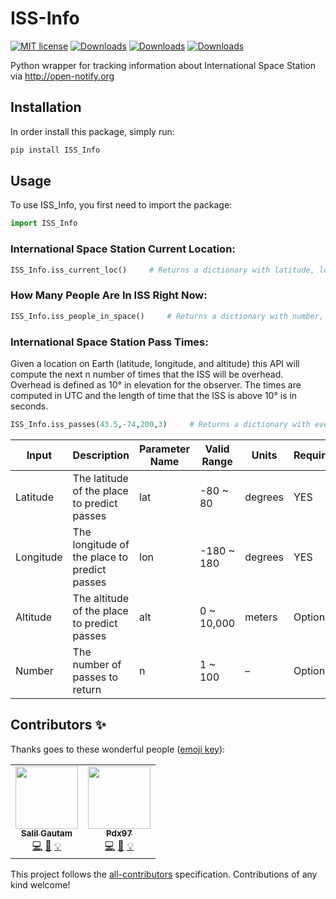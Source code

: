 # ISS-Info
<!-- ALL-CONTRIBUTORS-BADGE:START - Do not remove or modify this section -->
[![MIT license](https://img.shields.io/badge/License-MIT-blue.svg)](https://lbesson.mit-license.org/)
[![Downloads](https://pepy.tech/badge/iss-info)](https://pepy.tech/project/iss-info)
[![Downloads](https://pepy.tech/badge/iss-info/month)](https://pepy.tech/project/iss-info/month)
[![Downloads](https://pepy.tech/badge/iss-info/week)](https://pepy.tech/project/iss-info/week)

<!-- ALL-CONTRIBUTORS-BADGE:END -->
 
Python wrapper for tracking information about International Space Station via http://open-notify.org

## Installation

In order install this package, simply run:

```bash
pip install ISS_Info
```

## Usage

To use ISS_Info, you first need to import the package:

```python
import ISS_Info
```

### International Space Station Current Location:

```python
ISS_Info.iss_current_loc()     # Returns a dictionary with latitude, longitude, timestamp.
```

### How Many People Are In ISS Right Now:

```python
ISS_Info.iss_people_in_space()     # Returns a dictionary with number, names, craft information.
```

### International Space Station Pass Times:
Given a location on Earth (latitude, longitude, and altitude) this API will compute the next n number of times that the ISS will be overhead. Overhead is defined as 10° in elevation for the observer. The times are computed in UTC and the length of time that the ISS is above 10° is in seconds.

```python
ISS_Info.iss_passes(43.5,-74,200,3)     # Returns a dictionary with every pass information.
```
|  Input  |  Description  |  Parameter Name  |  Valid Range  |  Units  |  Required  |
|---------|---------------|------------------|---------------|---------|------------|
|Latitude | The latitude of the place to predict passes              |      lat            |     -80 ~ 80          |   degrees      | YES |
|   Longitude      |   	The longitude of the place to predict passes             |    lon              |     -180 ~ 180          |   degrees      | YES |
|   Altitude      |    The altitude of the place to predict passes           |           alt       |      0 ~ 10,000         |         meters| Optional |
|Number|The number of passes to return|n|1 ~ 100|–| Optional|

## Contributors ✨

Thanks goes to these wonderful people ([emoji key](https://allcontributors.org/docs/en/emoji-key)):

<!-- ALL-CONTRIBUTORS-LIST:START - Do not remove or modify this section -->
<!-- prettier-ignore-start -->
<!-- markdownlint-disable -->
<table>
  <tr>
    <td align="center"><a href="https://github.com/salil-gtm"><img src="https://avatars2.githubusercontent.com/u/18382251?v=4" width="100px;" alt=""/><br /><sub><b>Salil Gautam</b></sub></a><br /><a href="https://github.com/Quarantine-Projects/ISS_Info/commits?author=salil-gtm" title="Code">💻</a> <a href="https://github.com/Quarantine-Projects/ISS_Info/commits?author=salil-gtm" title="Documentation">📖</a> <a href="#example-salil-gtm" title="Examples">💡</a></td>
    <td align="center"><a href="https://github.com/pdx97"><img src="https://avatars3.githubusercontent.com/u/28250686?v=4" width="100px;" alt=""/><br /><sub><b>Pdx97</b></sub></a><br /><a href="https://github.com/Quarantine-Projects/ISS_Info/commits?author=pdx97" title="Code">💻</a> <a href="https://github.com/Quarantine-Projects/ISS_Info/commits?author=pdx97" title="Documentation">📖</a> <a href="#example-pdx97" title="Examples">💡</a></td>
  </tr>
</table>

<!-- markdownlint-enable -->
<!-- prettier-ignore-end -->
<!-- ALL-CONTRIBUTORS-LIST:END -->

This project follows the [all-contributors](https://github.com/all-contributors/all-contributors) specification. Contributions of any kind welcome!
